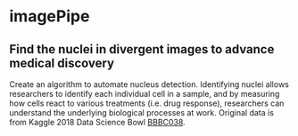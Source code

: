 # imagePipe

## Find the nuclei in divergent images to advance medical discovery
Create an algorithm to automate nucleus detection. Identifying nuclei allows researchers to identify each individual cell in a sample, and by measuring how cells react to various treatments (i.e. drug response), researchers can understand the underlying biological processes at work.
Original data is from Kaggle 2018 Data Science Bowl [BBBC038](https://bbbc.broadinstitute.org/BBBC038).